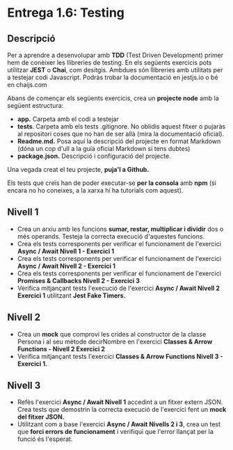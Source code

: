 # Entrega 1.6: Testing
## Descripció
Per a aprendre a desenvolupar amb **TDD** (Test Driven Development) primer hem de conèixer les llibreries de testing. En els següents exercicis pots utilitzar **JEST** o **Chai**, com desitgis. Ambdues són llibreries amb utilitats per a testejar codi Javascript. Podràs trobar la documentació en jestjs.io o bé en chaijs.com

Abans de començar els següents exercicis, crea un **projecte node** amb la següent estructura:

* **app.** Carpeta amb el codi a testejar
* **__tests__**. Carpeta amb els tests
.gitignore. No oblidis aquest fitxer o pujaràs al repositori coses que no han de ser allà (mira la documentació oficial).
* **Readme.md.** Posa aquí la descripció del projecte en format Markdown (dóna un cop d'ull a la guía oficial Markdown si tens dubtes)
* **package.json.** Descripció i configuració del projecte.

Una vegada creat el teu projecte, **puja'l a Github.**

Els tests que creïs han de poder executar-se **per la consola** amb **npm** (si encara no ho coneixes, a la xarxa hi ha tutorials com aquest).


## Nivell 1
* Crea un arxiu amb les funcions **sumar, restar, multiplicar i dividir** dos o més operands. Testeja la correcta execució d'aquestes funcions.
* Crea els tests corresponents per verificar el funcionament de l'exercici **Async / Await Nivell 1 - Exercici 1**
* Crea els tests corresponents per verificar el funcionament de l'exercici **Async / Await Nivell 2 - Exercici 1**
* Crea els tests corresponents per verificar el funcionament de l'exercici **Promises & Callbacks Nivell 2 - Exercici 3**
* Verifica mitjançant tests l'execució de l'exercici **Async / Await Nivell 2 Exercici 1** utilitzant **Jest Fake Timers.**


## Nivell 2
* Crea un **mock** que comprovi les crides al constructor de la classe Persona i al seu mètode decirNombre en l'exercici **Classes & Arrow Functions - Nivell 2 Exercici 2**
* Verifica mitjançant tests l'exercici **Classes & Arrow Functions Nivell 3 - Exercici 1.**


## Nivell 3
* Refès l'exercici **Async / Await Nivell 1** accedint a un fitxer extern JSON. Crea tests que demostrin la correcta execució de l'exercici fent un **mock del fitxer JSON.**
* Utilitzant com a base l'exercici **Async / Await Nivells 2 i 3**, crea un test que **forci errors de funcionament** i verifiqui que l'error llançat per la funció és l'esperat.